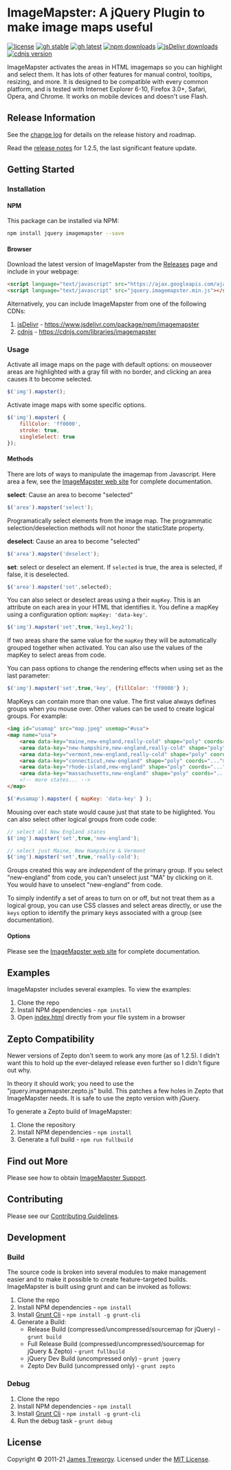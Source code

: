 # ImageMapster: A jQuery Plugin to make image maps useful

[![license](https://img.shields.io/github/license/jamietre/ImageMapster)](https://github.com/jamietre/ImageMapster/blob/master/LICENSE)
[![gh stable](https://img.shields.io/github/v/release/jamietre/imagemapster?sort=semver&label=stable)](https://GitHub.com/jamietre/ImageMapster/releases/)
[![gh latest](https://img.shields.io/github/v/release/jamietre/imagemapster?include_prereleases&sort=semver&label=latest)](https://GitHub.com/jamietre/ImageMapster/releases/)
[![npm downloads](https://img.shields.io/npm/dm/imagemapster?label=npm)](https://www.npmjs.com/package/imagemapster)
[![jsDelivr downloads](https://data.jsdelivr.com/v1/package/npm/imagemapster/badge?style=rounded)](https://www.jsdelivr.com/package/npm/imagemapster)
[![cdnjs version](https://img.shields.io/cdnjs/v/imagemapster.svg?color=orange)](https://cdnjs.com/libraries/imagemapster)

ImageMapster activates the areas in HTML imagemaps so you can highlight and select them. It has lots of other features for manual control, tooltips, resizing, and more. It is designed to be compatible with every common platform, and is tested with Internet Explorer 6-10, Firefox 3.0+, Safari, Opera, and Chrome. It works on mobile devices and doesn't use Flash.

## Release Information

See the [change log](https://github.com/jamietre/ImageMapster/blob/master/CHANGELOG.md) for details on the release history and roadmap.

Read the [release notes](http://blog.outsharked.com/2012/06/imagemapster-125-released.html) for 1.2.5, the last significant feature update. 

## Getting Started

### Installation

#### NPM
This package can be installed via NPM:

```sh
npm install jquery imagemapster --save
```

#### Browser

Download the latest version of ImageMapster from the [Releases](https://github.com/jamietre/ImageMapster/releases) page and include in your webpage:

```html
<script language="text/javascript" src="https://ajax.googleapis.com/ajax/libs/jquery/3.5.1/jquery.min.js"></script>
<script language="text/javascript" src="jquery.imagemapster.min.js"></script>
```

Alternatively, you can include ImageMapster from one of the following CDNs:

1. [jsDelivr](https://www.jsdelivr.com/package/npm/imagemapster) - https://www.jsdelivr.com/package/npm/imagemapster
2. [cdnjs](https://cdnjs.com/libraries/imagemapster) - https://cdnjs.com/libraries/imagemapster

### Usage

Activate all image maps on the page with default options: on mouseover areas are highlighted with a gray fill with no border, and clicking an area causes it to become selected.

```js
$('img').mapster();
```

Activate image maps with some specific options.

```js
$('img').mapster( {
    fillColor: 'ff0000',
    stroke: true,
    singleSelect: true
});
```

#### Methods

There are lots of ways to manipulate the imagemap from Javascript. Here area a few, see the [ImageMapster web site](http://www.outsharked.com/imagemapster) for complete documentation.

**select**: Cause an area to become "selected"

```js
$('area').mapster('select');
```

Programatically select elements from the image map. The programmatic selection/deselection methods will not honor the staticState property.

**deselect**: Cause an area to become "selected"

```js
$('area').mapster('deselect');
```

**set**: select or deselect an element. If `selected` is true, the area is selected, if false, it is deselected.

```js
$('area').mapster('set',selected);
```

You can also select or deselect areas using a their `mapKey`. This is an attribute on each area in your HTML that identifies it. You define a mapKey using a configuration option: `mapKey: 'data-key'`.

```js
$('img').mapster('set',true,'key1,key2');
```

If two areas share the same value for the `mapKey` they will be automatically grouped together when activated. You can also use the values of the mapKey to select areas from code.

You can pass options to change the rendering effects when using set as the last parameter:

```js
$('img').mapster('set',true,'key', {fillColor: 'ff0000'} );
```

MapKeys can contain more than one value. The first value always defines groups when you mouse over. Other values can be used to create logical groups. For example:

```html
<img id="usamap" src="map.jpeg" usemap="#usa">
<map name="usa">
    <area data-key="maine,new-england,really-cold" shape="poly" coords="...">
    <area data-key="new-hampshire,new-england,really-cold" shape="poly" coords="...">
    <area data-key="vermont,new-england,really-cold" shape="poly" coords="...">
    <area data-key="connecticut,new-england" shape="poly" coords="...">
    <area data-key="rhode-island,new-england" shape="poly" coords="...">
    <area data-key="massachusetts,new-england" shape="poly" coords="...">
    <!-- more states... -->
</map>
```

```js
$('#usamap').mapster( { mapKey: 'data-key' } );
```

Mousing over each state would cause just that state to be higlighted. You can also select other logical groups from code code:

```js
// select all New England states
$('img').mapster('set',true,'new-england');

// select just Maine, New Hampshire & Vermont
$('img').mapster('set',true,'really-cold');
```

Groups created this way are *independent* of the primary group. If you select "new-england" from code, you can't unselect just "MA" by clicking on it. You would have to unselect "new-england" from code. 

To simply indentify a set of areas to turn on or off, but not treat them as a logical group, you can use CSS classes and select areas directly, or use the <code>keys</code> option to identify the primary keys associated with a group (see documentation).

#### Options

Please see the [ImageMapster web site](http://www.outsharked.com/imagemapster/default.aspx?docs.html) for complete documentation.

## Examples

ImageMapster includes several examples.  To view the examples:

1. Clone the repo
2. Install NPM dependencies - `npm install`
3. Open [index.html](examples/index.html) directly from your file system in a browser

## Zepto Compatibility

Newer versions of Zepto don't seem to work any more (as of 1.2.5). I didn't want this to hold up the ever-delayed release even further so I didn't figure out why. 

In theory it should work; you need to use the "jquery.imagemapster.zepto.js" build. This patches a few holes in Zepto that ImageMapster needs. It is safe to use the zepto version with jQuery.

To generate a Zepto build of ImageMapster:

1. Clone the repository
2. Install NPM dependencies - `npm install`
3. Generate a full build - `npm run fullbuild`

## Find out More

Please see how to obtain [ImageMapster Support](SUPPORT.md).

## Contributing

Please see our [Contributing Guidelines](CONTRIBUTING.md).

## Development

### Build

The source code is broken into several modules to make management easier and to make it possible to create feature-targeted builds. ImageMapster is built using grunt and can be invoked as follows:

1. Clone the repo
2. Install NPM dependencies - `npm install`
3. Install [Grunt Cli](https://gruntjs.com/getting-started) - `npm install -g grunt-cli`
4. Generate a Build:
    - Release Build (compressed/uncompressed/sourcemap for jQuery) - `grunt build`
    - Full Release Build (compressed/uncompressed/sourcemap for jQuery & Zepto) - `grunt fullbuild`
    - jQuery Dev Build (uncompressed only) - `grunt jquery`
    - Zepto Dev Build (uncompressed only) - `grunt zepto`

### Debug

1. Clone the repo
2. Install NPM dependencies - `npm install`
3. Install [Grunt Cli](https://gruntjs.com/getting-started) - `npm install -g grunt-cli`
4. Run the debug task - `grunt debug`

## License

Copyright &copy; 2011-21 [James Treworgy](https://github.com/jamietre). Licensed under the [MIT License](LICENSE).